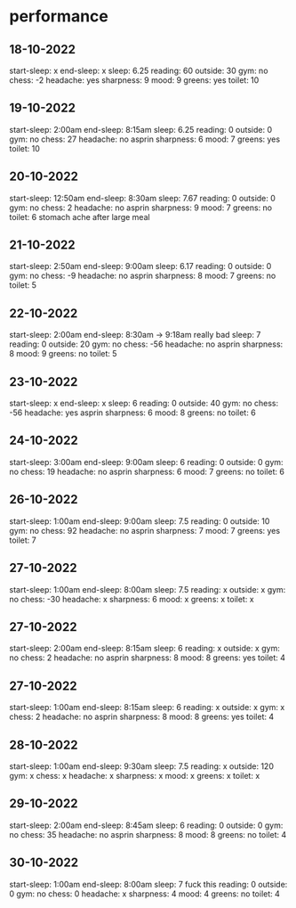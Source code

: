 # performance

## 18-10-2022
start-sleep:    x
end-sleep:      x
sleep:          6.25
reading:        60
outside:        30
gym:            no
chess:          -2
headache:       yes
sharpness:      9
mood:           9
greens:         yes
toilet:         10

## 19-10-2022
start-sleep:    2:00am
end-sleep:      8:15am
sleep:          6.25
reading:        0
outside:        0
gym:            no
chess:          27
headache:       no      asprin
sharpness:      6
mood:           7
greens:         yes
toilet:         10

## 20-10-2022
start-sleep:    12:50am
end-sleep:      8:30am
sleep:          7.67
reading:        0
outside:        0
gym:            no
chess:          2
headache:       no      asprin
sharpness:      9
mood:           7
greens:         no
toilet:         6       stomach ache after large meal

## 21-10-2022
start-sleep:    2:50am
end-sleep:      9:00am
sleep:          6.17
reading:        0
outside:        0
gym:            no
chess:          -9
headache:       no      asprin
sharpness:      8
mood:           7
greens:         no
toilet:         5

## 22-10-2022
start-sleep:    2:00am
end-sleep:      8:30am -> 9:18am    really bad
sleep:          7
reading:        0
outside:        20
gym:            no
chess:          -56
headache:       no      asprin
sharpness:      8
mood:           9
greens:         no
toilet:         5

## 23-10-2022
start-sleep:    x
end-sleep:      x
sleep:          6
reading:        0
outside:        40
gym:            no
chess:          -56
headache:       yes      asprin
sharpness:      6
mood:           8
greens:         no
toilet:         6

## 24-10-2022
start-sleep:    3:00am
end-sleep:      9:00am
sleep:          6
reading:        0
outside:        0
gym:            no
chess:          19
headache:       no      asprin
sharpness:      6
mood:           7
greens:         no
toilet:         6

## 26-10-2022
start-sleep:    1:00am
end-sleep:      9:00am
sleep:          7.5
reading:        0
outside:        10
gym:            no
chess:          92
headache:       no      asprin
sharpness:      7
mood:           7
greens:         yes
toilet:         7

## 27-10-2022
start-sleep:    1:00am
end-sleep:      8:00am
sleep:          7.5
reading:        x
outside:        x
gym:            no
chess:          -30
headache:       x
sharpness:      6
mood:           x
greens:         x
toilet:         x

## 27-10-2022
start-sleep:    2:00am
end-sleep:      8:15am
sleep:          6
reading:        x
outside:        x
gym:            no
chess:          2
headache:       no      asprin
sharpness:      8
mood:           8
greens:         yes
toilet:         4

## 27-10-2022
start-sleep:    1:00am
end-sleep:      8:15am
sleep:          6
reading:        x
outside:        x
gym:            x
chess:          2
headache:       no      asprin
sharpness:      8
mood:           8
greens:         yes
toilet:         4

## 28-10-2022
start-sleep:    1:00am
end-sleep:      9:30am
sleep:          7.5
reading:        x
outside:        120
gym:            x
chess:          x
headache:       x
sharpness:      x
mood:           x
greens:         x
toilet:         x

## 29-10-2022
start-sleep:    2:00am
end-sleep:      8:45am
sleep:          6
reading:        0
outside:        0
gym:            no
chess:          35
headache:       no     asprin
sharpness:      8
mood:           8
greens:         no
toilet:         4

## 30-10-2022
start-sleep:    1:00am
end-sleep:      8:00am
sleep:          7   fuck this
reading:        0
outside:        0
gym:            no
chess:          0
headache:       x
sharpness:      4
mood:           4
greens:         no
toilet:         4
